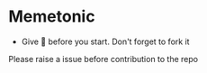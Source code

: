 # Memetonic
- Give 🌟 before you start. Don't forget to fork it 

Please raise a issue before contribution to the repo
